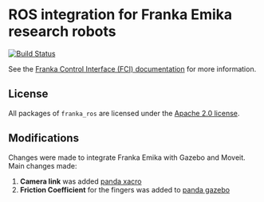 # ROS integration for Franka Emika research robots

[![Build Status][travis-status]][travis]

See the [Franka Control Interface (FCI) documentation][fci-docs] for more information.

## License

All packages of `franka_ros` are licensed under the [Apache 2.0 license][apache-2.0].

[apache-2.0]: https://www.apache.org/licenses/LICENSE-2.0.html
[fci-docs]: https://frankaemika.github.io/docs
[travis-status]: https://travis-ci.org/frankaemika/franka_ros.svg?branch=kinetic-devel
[travis]: https://travis-ci.org/frankaemika/franka_ros

## Modifications

Changes were made to integrate Franka Emika with Gazebo and Moveit. Main changes made:

1. **Camera link** was added [panda xacro](franka_description/robots/panda_arm_hand.urdf.xacro)
2. **Friction Coefficient** for the fingers was added to [panda gazebo](franka_description/robots/panda.gazebo.xacro)
